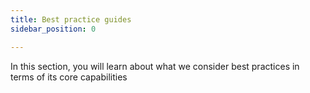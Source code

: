 ```yaml
---
title: Best practice guides
sidebar_position: 0

---
```


In this section, you will learn about what we consider best practices in terms of its core capabilities
